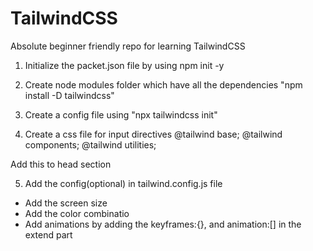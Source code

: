 # TailwindCSS
Absolute beginner friendly repo for learning TailwindCSS

1. Initialize the packet.json file by using npm init -y

2. Create node modules folder which have all the dependencies "npm install -D tailwindcss"

3. Create a config file using "npx tailwindcss init"

4. Create a css file for input directives
@tailwind base;
@tailwind components;
@tailwind utilities;


Add this to head section     
<script src="https://cdn.tailwindcss.com"></script>



5. Add the config(optional) in tailwind.config.js file
- Add the screen size 
- Add the color combinatio
- Add animations by adding the keyframes:{}, and animation:[] in the extend part
